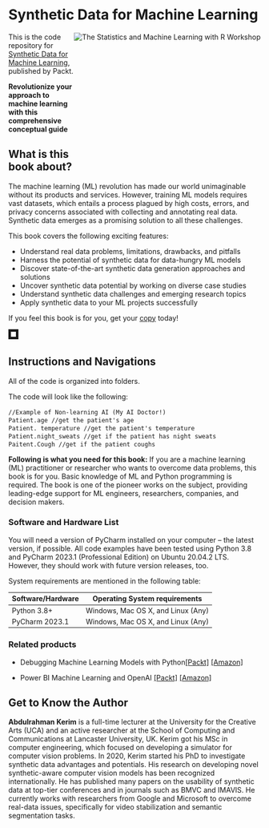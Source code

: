 # Synthetic Data for Machine Learning

<a href="https://www.packtpub.com/product/synthetic-data-for-machine-learning/9781803245409?utm_source=github&utm_medium=repository&utm_id=9781803245409"><img src="https://content.packt.com/B18494/cover_image_small.jpg" alt="The Statistics and Machine Learning with R Workshop" height="256px" align="right"></a>

This is the code repository for [Synthetic Data for Machine Learning](https://www.packtpub.com/product/synthetic-data-for-machine-learning/9781803245409?utm_source=github&utm_medium=repository&utm_id=9781803245409), published by Packt.

**Revolutionize your approach to machine learning with this comprehensive conceptual guide**

## What is this book about?
The machine learning (ML) revolution has made our world unimaginable without its products and services. However, training ML models requires vast datasets, which entails a process plagued by high costs, errors, and privacy concerns associated with collecting and annotating real data. Synthetic data emerges as a promising solution to all these challenges.

This book covers the following exciting features: 
* Understand real data problems, limitations, drawbacks, and pitfalls
* Harness the potential of synthetic data for data-hungry ML models
* Discover state-of-the-art synthetic data generation approaches and solutions
* Uncover synthetic data potential by working on diverse case studies
* Understand synthetic data challenges and emerging research topics
* Apply synthetic data to your ML projects successfully

If you feel this book is for you, get your [copy](https://www.amazon.com/dp/1803245409) today!

<a href="https://www.packtpub.com/?utm_source=github&utm_medium=banner&utm_campaign=GitHubBanner"><img src="https://raw.githubusercontent.com/PacktPublishing/GitHub/master/GitHub.png" 
alt="https://www.packtpub.com/" border="5" /></a>


## Instructions and Navigations
All of the code is organized into folders.

The code will look like the following:
```
//Example of Non-learning AI (My AI Doctor!)
Patient.age //get the patient's age
Patient. temperature //get the patient's temperature
Patient.night_sweats //get if the patient has night sweats
Paitent.Cough //get if the patient coughs
```


**Following is what you need for this book:**
If you are a machine learning (ML) practitioner or researcher who wants to overcome data problems, this book is for you. Basic knowledge of ML and Python programming is required. The book is one of the pioneer works on the subject, providing leading-edge support for ML engineers, researchers, companies, and decision makers.		

### Software and Hardware List

You will need a version of PyCharm installed on your computer – the latest version, if possible. All
code examples have been tested using Python 3.8 and PyCharm 2023.1 (Professional Edition) on
Ubuntu 20.04.2 LTS. However, they should work with future version releases, too.

System requirements are mentioned in the following table:

| Software/Hardware                              | Operating System requirements      |
| ------------------------------------           | -----------------------------------|
| Python 3.8+                                    | Windows, Mac OS X, and Linux (Any) |
| PyCharm 2023.1                                 | Windows, Mac OS X, and Linux (Any) |


### Related products <Other books you may enjoy>
* Debugging Machine Learning Models with Python[[Packt]](https://www.packtpub.com/product/debugging-machine-learning-models-with-python/9781800208582) [[Amazon]](https://www.amazon.com/dp/1800208588)

* Power BI Machine Learning and OpenAI [[Packt]](https://www.packtpub.com/product/power-bi-machine-learning-and-openai/9781837636150) [[Amazon]](https://www.amazon.com/dp/183763615X)

## Get to Know the Author
**Abdulrahman Kerim**
is a full-time lecturer at the University for the Creative Arts (UCA) and an active
researcher at the School of Computing and Communications at Lancaster University, UK. Kerim got his
MSc in computer engineering, which focused on developing a simulator for computer vision problems.
In 2020, Kerim started his PhD to investigate synthetic data advantages and potentials. His research on
developing novel synthetic-aware computer vision models has been recognized internationally. He has
published many papers on the usability of synthetic data at top-tier conferences and in journals such
as BMVC and IMAVIS. He currently works with researchers from Google and Microsoft to overcome
real-data issues, specifically for video stabilization and semantic segmentation tasks.
